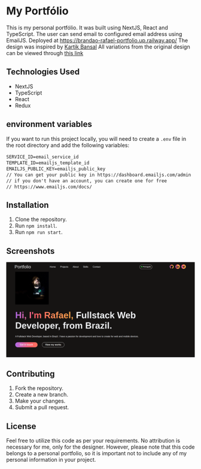 
# My Portfólio

This is my personal portfólio. It was built using NextJS, React and TypeScript.
The user can send email to configured email address using EmailJS.
Deployed at https://brandao-rafael-portfolio.up.railway.app/
The design was inspired by [Kartik Bansal](
    https://www.figma.com/@kartikb
)
All variations from the original design can be viewed through [this link](
    https://www.figma.com/community/file/1191026033275812161/Xfolio---Portfolio-website-UI-Kit
)


## Technologies Used

- NextJS
- TypeScript
- React
- Redux

## environment variables
If you want to run this project locally, you will need to create a `.env` file in the root directory and add the following variables:
```
SERVICE_ID=email_service_id
TEMPLATE_ID=emailjs_template_id
EMAILJS_PUBLIC_KEY=emailjs_public_key
// You can get your public key in https://dashboard.emailjs.com/admin
// if you don't have an account, you can create one for free
// https://www.emailjs.com/docs/

```
## Installation

1. Clone the repository.
2. Run `npm install`.
3. Run `npm run start`.

## Screenshots

![Screenshot of the app](frontend/public/images/screenshot.png)

## Contributing

1. Fork the repository.
2. Create a new branch.
3. Make your changes.
4. Submit a pull request.

## License

Feel free to utilize this code as per your requirements. No attribution is necessary for me, only for the designer. However, please note that this code belongs to a personal portfolio, so it is important not to include any of my personal information in your project.
